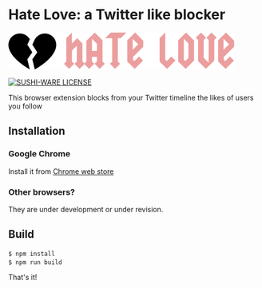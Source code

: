 # Hate Love: a Twitter like blocker

![Love Hate logo](public/logo.png)

[![SUSHI-WARE LICENSE](https://img.shields.io/badge/license-SUSHI--WARE%F0%9F%8D%A3-blue.svg)](https://github.com/MakeNowJust/sushi-ware)

This browser extension blocks from your Twitter timeline the likes of users you follow

## Installation

### Google Chrome
Install it from [Chrome web store](https://chrome.google.com/webstore/detail/hate-love-for-twitter/mpogeleaahfdeolnbmajdacbbmkhenbp)

### Other browsers?
They are under development or under revision.

## Build
```sh
$ npm install
$ npm run build
```

That's it!